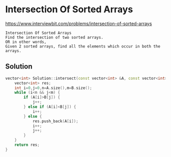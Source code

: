 # Intersection Of Sorted Arrays

https://www.interviewbit.com/problems/intersection-of-sorted-arrays


	Intersection Of Sorted Arrays
	Find the intersection of two sorted arrays.
	OR in other words,
	Given 2 sorted arrays, find all the elements which occur in both the arrays.
## Solution

```cpp
vector<int> Solution::intersect(const vector<int> &A, const vector<int> &B) {
    vector<int> res;
    int i=0,j=0,n=A.size(),m=B.size();
    while (i<n && j<m) {
        if (A[i]>B[j]) {
            j++;
        } else if (A[i]<B[j]) {
            i++;
        } else {
            res.push_back(A[i]);
            i++;
            j++;
        }
    }
    return res;
}
```